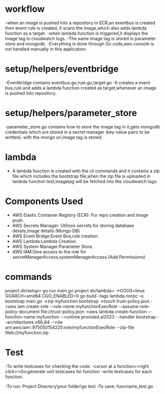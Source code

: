 # workflow
-when an image is pushed into a repository in ECR,an eventbus is created then event rule is created, it scans the image,which also adds lambda function as a target.
-when lambda function is triggered,it displays the image tag in cloudwatch logs.
-The same image tag is stored in parameter store and mongodb. 
-Everything is done through Go code,aws console is not handled manually in this application.

# setup/helpers/eventbridge

-Eventbridge contains eventbus.go,rule.go,target.go
-It creates a event bus,rule and adds a lambda function created as target,whenever an image is pushed into repository.

# setup/helpers/parameter_store

-parameter_store.go contains how to store the image tag in it,gets mongodb credentials which are stored in a secret manager (key-value pairs to be written).
with the mongo uri,image tag is stored.

# lambda
- A lambda function is created with the cli commands and it contains a zip file which includes the bootstrap file,when the zip file is uploaded in lambda function test,imagetag will be fetched into the cloudwatch logs.

# Components Used
- AWS Elastic Container Registry (ECR): For repo creation and image push.
- AWS Secrets Manager: Utilizes secrets for storing database details,image details.(Mongo DB)
- AWS Event Bridge:Event Bus,rule creation.
- AWS Lambda:Lambda Creation
- AWS System Manager:Parameter Store.
- AWS IAM:Give access to the role for secretManagerAccess,systemManagerAccess.(Add Permissions)

# commands

project dir/setup> go run main.go
project dir/lambda> ->GOOS=linux GOARCH=amd64 CGO_ENABLED=0 go build -tags lambda.norpc -o bootstrap main.go
->zip myfunction bootstrap
->touch trust-policy.json
->aws iam create-role --role-name myfunctionExecRole --assume-role-policy-document file://trust-policy.json
->aws lambda create-function --function-name myfunction --runtime provided.al2023 --handler bootstrap --architectures x86_64 --role arn:aws:iam::975050154225:role/myfunctionExecRole --zip-file fileb://myfunction.zip


# Test

-To write testcases for checking the code.
-cursor at a function>>right click>>Go:generate unit testcases for function
-write testcases for each function.

-To run: Project Directory\your folder\go test
-To save: funcname_test.go